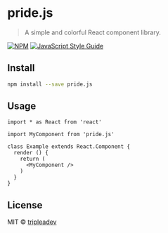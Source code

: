 # pride.js

> A simple and colorful React component library.

[![NPM](https://img.shields.io/npm/v/pride.js.svg)](https://www.npmjs.com/package/pride.js) [![JavaScript Style Guide](https://img.shields.io/badge/code_style-standard-brightgreen.svg)](https://standardjs.com)

## Install

```bash
npm install --save pride.js
```

## Usage

```tsx
import * as React from 'react'

import MyComponent from 'pride.js'

class Example extends React.Component {
  render () {
    return (
      <MyComponent />
    )
  }
}
```

## License

MIT © [tripleadev](https://github.com/tripleadev)
